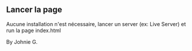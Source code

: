 ## Lancer la page

Aucune installation n'est nécessaire, lancer un server (ex: Live Server) et run la page index.html

By Johnie G.